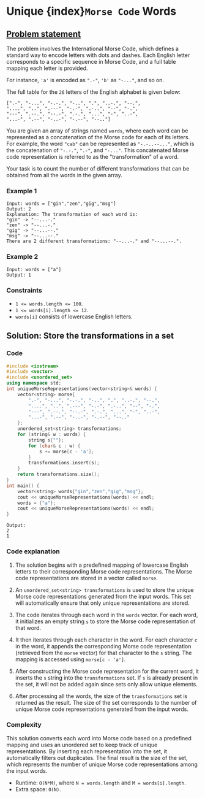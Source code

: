 # Unique {index}`Morse Code` Words

## [Problem statement](https://leetcode.com/problems/unique-morse-code-words/)

The problem involves the International Morse Code, which defines a standard way to encode letters with dots and dashes. Each English letter corresponds to a specific sequence in Morse Code, and a full table mapping each letter is provided.

For instance, `'a'` is encoded as `".-"`, `'b'` as `"-..."`, and so on.

The full table for the `26` letters of the English alphabet is given below:

```text
[".-", "-...", "-.-.", "-..", ".", "..-.", "--.",
"....", "..", ".---", "-.-", ".-..", "--", "-.",
"---", ".--.", "--.-", ".-.", "...", "-", "..-",
"...-", ".--", "-..-", "-.--", "--.."]
```

You are given an array of strings named `words`, where each word can be represented as a concatenation of the Morse code for each of its letters. For example, the word `"cab"` can be represented as `"-.-..--..."`, which is the concatenation of `"-.-."`, `".-"`, and `"-..."`. This concatenated Morse code representation is referred to as the "transformation" of a word.

Your task is to count the number of different transformations that can be obtained from all the words in the given array.

### Example 1
```text
Input: words = ["gin","zen","gig","msg"]
Output: 2
Explanation: The transformation of each word is:
"gin" -> "--...-."
"zen" -> "--...-."
"gig" -> "--...--."
"msg" -> "--...--."
There are 2 different transformations: "--...-." and "--...--.".
```

### Example 2
```text
Input: words = ["a"]
Output: 1
``` 

### Constraints

* `1 <= words.length <= 100`.
* `1 <= words[i].length <= 12`.
* `words[i]` consists of lowercase English letters.

## Solution: Store the transformations in a set

### Code
```cpp
#include <iostream>
#include <vector>
#include <unordered_set>
using namespace std;
int uniqueMorseRepresentations(vector<string>& words) {
    vector<string> morse{
        ".-", "-...", "-.-.", "-..", ".", "..-.", "--.",
        "....", "..", ".---", "-.-", ".-..", "--", "-.",
        "---", ".--.", "--.-", ".-.", "...", "-", "..-",
        "...-", ".--", "-..-", "-.--", "--.."
    };
    unordered_set<string> transformations;
    for (string& w : words) {
        string s{""};
        for (char& c : w) {
            s += morse[c - 'a'];
        }
        transformations.insert(s);
    }
    return transformations.size();
}
int main() {
    vector<string> words{"gin","zen","gig","msg"};
    cout << uniqueMorseRepresentations(words) << endl;
    words = {"a"};
    cout << uniqueMorseRepresentations(words) << endl;
}
```
```text
Output:
2
1
```

### Code explanation

1. The solution begins with a predefined mapping of lowercase English letters to their corresponding Morse code representations. The Morse code representations are stored in a vector called `morse`.

2. An `unordered_set<string> transformations` is used to store the unique Morse code representations generated from the input words. This set will automatically ensure that only unique representations are stored.

3. The code iterates through each word in the `words` vector. For each word, it initializes an empty string `s` to store the Morse code representation of that word.

4. It then iterates through each character in the word. For each character `c` in the word, it appends the corresponding Morse code representation (retrieved from the `morse` vector) for that character to the `s` string. The mapping is accessed using `morse[c - 'a']`.

5. After constructing the Morse code representation for the current word, it inserts the `s` string into the `transformations` set. If `s` is already present in the set, it will not be added again since sets only allow unique elements.

6. After processing all the words, the size of the `transformations` set is returned as the result. The size of the set corresponds to the number of unique Morse code representations generated from the input words.


### Complexity
This solution converts each word into Morse code based on a predefined mapping and uses an unordered set to keep track of unique representations. By inserting each representation into the set, it automatically filters out duplicates. The final result is the size of the set, which represents the number of unique Morse code representations among the input words. 

* Runtime: `O(N*M)`, where `N = words.length` and `M = words[i].length`.
* Extra space: `O(N)`.
